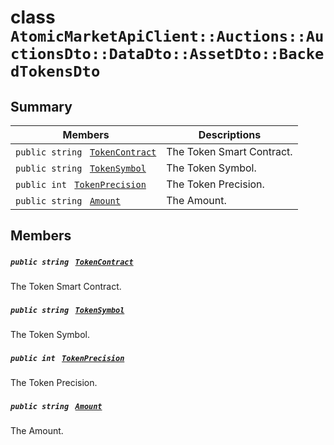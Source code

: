 # class `AtomicMarketApiClient::Auctions::AuctionsDto::DataDto::AssetDto::BackedTokensDto` 

## Summary

 Members                                | Descriptions                                
----------------------------------------|---------------------------------------------
`public string ` [`TokenContract`](#class_atomic_market_api_client_1_1_auctions_1_1_auctions_dto_1_1_data_dto_1_1_asset_dto_1_1_backed_tokens_dto_1a60296df624437b2197677dbab4480131) | The Token Smart Contract.
`public string ` [`TokenSymbol`](#class_atomic_market_api_client_1_1_auctions_1_1_auctions_dto_1_1_data_dto_1_1_asset_dto_1_1_backed_tokens_dto_1ac419f589d08baa34f7be58d065aa4a88) | The Token Symbol.
`public int ` [`TokenPrecision`](#class_atomic_market_api_client_1_1_auctions_1_1_auctions_dto_1_1_data_dto_1_1_asset_dto_1_1_backed_tokens_dto_1ababccf16843f4eb633468783826c257e) | The Token Precision.
`public string ` [`Amount`](#class_atomic_market_api_client_1_1_auctions_1_1_auctions_dto_1_1_data_dto_1_1_asset_dto_1_1_backed_tokens_dto_1a68626ae376f04fe098eee0037b8726ff) | The Amount.

## Members

##### `public string ` [`TokenContract`](#class_atomic_market_api_client_1_1_auctions_1_1_auctions_dto_1_1_data_dto_1_1_asset_dto_1_1_backed_tokens_dto_1a60296df624437b2197677dbab4480131) 

The Token Smart Contract.

##### `public string ` [`TokenSymbol`](#class_atomic_market_api_client_1_1_auctions_1_1_auctions_dto_1_1_data_dto_1_1_asset_dto_1_1_backed_tokens_dto_1ac419f589d08baa34f7be58d065aa4a88) 

The Token Symbol.

##### `public int ` [`TokenPrecision`](#class_atomic_market_api_client_1_1_auctions_1_1_auctions_dto_1_1_data_dto_1_1_asset_dto_1_1_backed_tokens_dto_1ababccf16843f4eb633468783826c257e) 

The Token Precision.

##### `public string ` [`Amount`](#class_atomic_market_api_client_1_1_auctions_1_1_auctions_dto_1_1_data_dto_1_1_asset_dto_1_1_backed_tokens_dto_1a68626ae376f04fe098eee0037b8726ff) 

The Amount.

